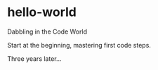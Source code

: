 # hello-world
Dabbling in the Code World

Start at the beginning, mastering first code steps.

Three years later...
